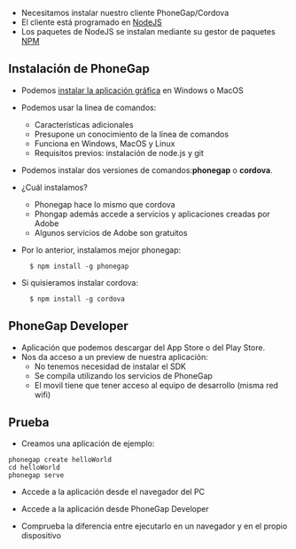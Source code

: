 


* Necesitamos instalar nuestro cliente PhoneGap/Cordova
* El cliente está programado en [NodeJS](https://nodejs.org/)
* Los paquetes de NodeJS se instalan mediante su gestor de paquetes [NPM](https://www.npmjs.com/)

## Instalación de PhoneGap

* Podemos [instalar la aplicación gráfica](http://docs.phonegap.com/getting-started/1-install-phonegap/desktop/) en Windows o MacOS
* Podemos usar la linea de comandos:
  * Características adicionales
  * Presupone un conocimiento de la línea de comandos
  * Funciona en Windows, MacOS y Linux
  * Requisitos previos: instalación de node.js y git


* Podemos instalar dos versiones de comandos:**phonegap** o **cordova**. 
* ¿Cuál instalamos?

  * Phonegap hace lo mismo que cordova
  * Phongap además accede a servicios y aplicaciones creadas por Adobe
  * Algunos servicios de Adobe son gratuitos

* Por lo anterior, instalamos mejor phonegap:

  ```
    $ npm install -g phonegap
  ```

* Si quisieramos instalar cordova:

  ```
    $ npm install -g cordova
  ```

## PhoneGap Developer

- Aplicación que podemos descargar del App Store o del Play Store.
- Nos da acceso a un preview de nuestra aplicación:
  - No tenemos necesidad de instalar el SDK
  - Se compila utilizando los servicios de PhoneGap
  - El movil tiene que tener acceso al equipo de desarrollo (misma red wifi)
  

## Prueba 

- Creamos una aplicación de ejemplo:

```
phonegap create helloWorld
cd helloWorld
phonegap serve
```

- Accede a la aplicación desde el navegador del PC
- Accede a la aplicación desde PhoneGap Developer

- Comprueba la diferencia entre ejecutarlo en un navegador y en el propio dispositivo 
  



